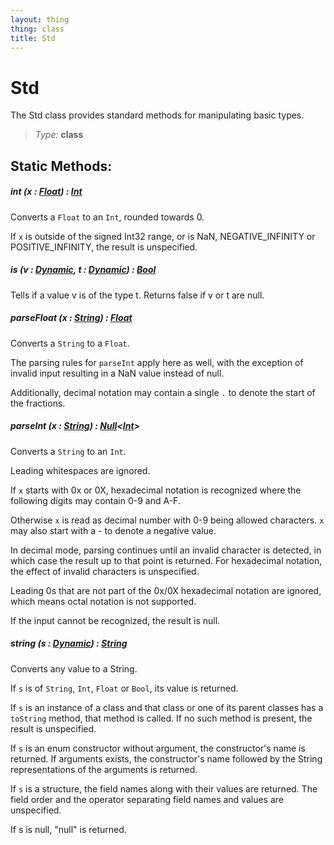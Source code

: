```yaml
---
layout: thing
thing: class
title: Std
---
```

# Std

The Std class provides standard methods for manipulating basic types.



> *Type:* **class**


## Static Methods:


##### **int** (x : <a href="Float.html" class="type">Float</a>) : <a href="Int.html" class="type">Int</a>

Converts a `Float` to an `Int`, rounded towards 0.

If `x` is outside of the signed Int32 range, or is NaN, NEGATIVE_INFINITY or POSITIVE_INFINITY, the result is unspecified.











##### **is** (v : <a href="Dynamic.html" class="type">Dynamic</a>, t : <a href="Dynamic.html" class="type">Dynamic</a>) : <a href="Bool.html" class="type">Bool</a>

Tells if a value v is of the type t. Returns false if v or t are null.











##### **parseFloat** (x : <a href="String.html" class="type">String</a>) : <a href="Float.html" class="type">Float</a>

Converts a `String` to a `Float`.

The parsing rules for `parseInt` apply here as well, with the exception of invalid input
resulting in a NaN value instead of null.

Additionally, decimal notation may contain a single `.` to denote the start of the fractions.











##### **parseInt** (x : <a href="String.html" class="type">String</a>) : <a href="Null.html" class="type">Null</a>&lt;<a href="Int.html" class="type">Int</a>&gt;

Converts a `String` to an `Int`.

Leading whitespaces are ignored.

If `x` starts with 0x or 0X, hexadecimal notation is recognized where the following digits may
contain 0-9 and A-F.

Otherwise `x` is read as decimal number with 0-9 being allowed characters. `x` may also start with
a - to denote a negative value.

In decimal mode, parsing continues until an invalid character is detected, in which case the
result up to that point is returned. For hexadecimal notation, the effect of invalid characters
is unspecified.

Leading 0s that are not part of the 0x/0X hexadecimal notation are ignored, which means octal
notation is not supported.

If the input cannot be recognized, the result is null.











##### **string** (s : <a href="Dynamic.html" class="type">Dynamic</a>) : <a href="String.html" class="type">String</a>

Converts any value to a String.

If `s` is of `String`, `Int`, `Float` or `Bool`, its value is returned.

If `s` is an instance of a class and that class or one of its parent classes has
a `toString` method, that method is called. If no such method is present, the result
is unspecified.

If `s` is an enum constructor without argument, the constructor's name is returned. If
arguments exists, the constructor's name followed by the String representations of
the arguments is returned.

If `s` is a structure, the field names along with their values are returned. The field order
and the operator separating field names and values are unspecified.

If s is null, "null" is returned.













